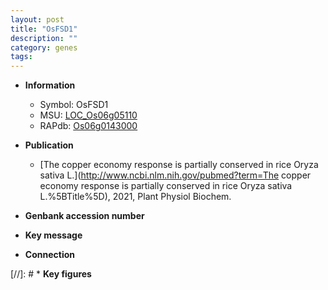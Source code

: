 ```yaml
---
layout: post
title: "OsFSD1"
description: ""
category: genes
tags: 
---
```


* **Information**  
    + Symbol: OsFSD1  
    + MSU: [LOC_Os06g05110](http://rice.plantbiology.msu.edu/cgi-bin/ORF_infopage.cgi?orf=LOC_Os06g05110)  
    + RAPdb: [Os06g0143000](http://rapdb.dna.affrc.go.jp/viewer/gbrowse_details/irgsp1?name=Os06g0143000)  

* **Publication**  
    + [The copper economy response is partially conserved in rice Oryza sativa L.](http://www.ncbi.nlm.nih.gov/pubmed?term=The copper economy response is partially conserved in rice Oryza sativa L.%5BTitle%5D), 2021, Plant Physiol Biochem.

* **Genbank accession number**  

* **Key message**  

* **Connection**  

[//]: # * **Key figures**  


